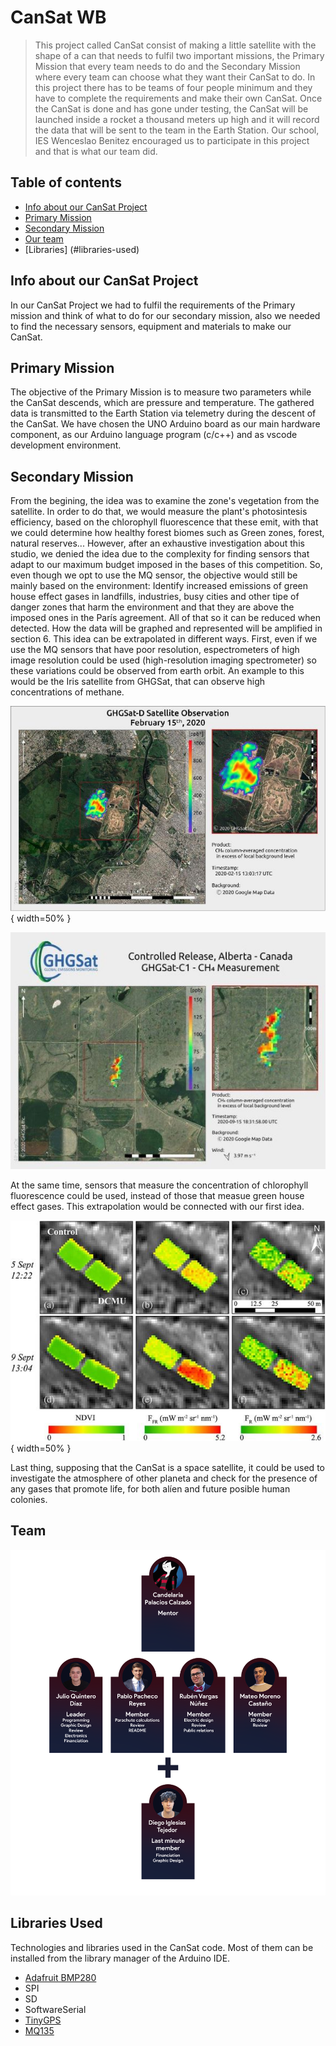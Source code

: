 ﻿# CanSat WB
> This project called CanSat consist of making a little satellite with the shape of a can that needs to fulfil two important missions, the Primary Mission that every team needs to do and the Secondary Mission where every team can choose what they want their CanSat to do. In this project there has to be teams of four people minimum and they have to complete the requirements and make their own CanSat. Once the CanSat is done and has gone under testing, the CanSat will be launched inside a rocket a thousand meters up high and it will record the data that will be sent to the team in the Earth Station. Our school, IES Wenceslao Benitez encouraged us to participate in this project and that is what our team did.

## Table of contents
* [Info about our CanSat Project](#info-about-our-CanSat-Project)
* [Primary Mission](#primary-mission)
* [Secondary Mission](#secondary-mission)
* [Our team](#team)
* [Libraries] (#libraries-used)


## Info about our CanSat Project
In our CanSat Project we had to fulfil the requirements of the Primary mission and think of what to do for our secondary mission, also we needed to find the necessary sensors, equipment and materials to make our CanSat.

## Primary Mission
The objective of the Primary Mission is to measure two parameters while the CanSat descends, which are pressure and temperature. The gathered data is transmitted to the Earth Station via telemetry during the descent of the CanSat. We have chosen the UNO Arduino board as our main hardware component, as our Arduino language program (c/c++) and as vscode development environment.

## Secondary Mission
From the begining, the idea was to examine the zone's vegetation from the satellite. In order to do that, we would measure the plant's photosintesis efficiency, based on the chlorophyll fluorescence that these emit, with that we could determine how healthy forest biomes such as Green zones, forest, natural reserves... However, after an exhaustive investigation about this studio, we denied the idea due to the complexity for finding sensors that adapt to our maximum budget imposed in the bases of this competition. So, even though we opt to use the MQ sensor, the objective would still be mainly based on the environment: Identify increased emissions of green house effect gases in landfills, industries, busy cities and other tipe of danger zones that harm the environment and that they are above the imposed ones in the París agreement. All of that so it can be reduced when detected. How the data will be graphed and represented will be amplified in section 6.
This idea can be extrapolated in different ways. First, even if we use the MQ sensors that have poor resolution, espectrometers of high image resolution could be used (high-resolution imaging spectrometer) so these variations could be observed from earth orbit. An example to this would be the Iris satellite from GHGSat, that can observe high concentrations of methane.

![Methane 1](./img/Methane.jpg) { width=50% }

![Methane 2](./img/Methane2.jpg)

At the same time, sensors that measure the concentration of chlorophyll fluorescence could be used, instead of those that measue green house effect gases. This extrapolation would be connected with our first idea.

![Clorophyll](./img/Clorophyll.jpg) { width=50% }

Last thing, supposing that the CanSat is a space satellite, it could be used to investigate the atmosphere of other planeta and check for the presence of any gases that promote life, for both alíen and future posible human colonies.

## Team
![Team](./img/Team.png)

## Libraries Used
Technologies and libraries used in the CanSat code. Most of them can be installed from the library manager of the Arduino IDE.
* [Adafruit BMP280](https://github.com/adafruit/Adafruit_BMP280_Library)
* SPI 
* SD 
* SoftwareSerial
* [TinyGPS](https://github.com/mikalhart/TinyGPS)
* [MQ135](https://github.com/GeorgK/MQ135)
